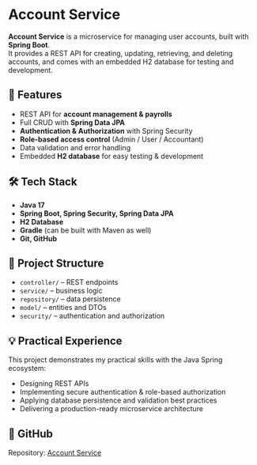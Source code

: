 # Account Service

**Account Service** is a microservice for managing user accounts, built with **Spring Boot**.  
It provides a REST API for creating, updating, retrieving, and deleting accounts, and comes with an embedded H2 database for testing and development.

## 🚀 Features
- REST API for **account management & payrolls**  
- Full CRUD with **Spring Data JPA**  
- **Authentication & Authorization** with Spring Security  
- **Role-based access control** (Admin / User / Accountant)  
- Data validation and error handling  
- Embedded **H2 database** for easy testing & development  

## 🛠 Tech Stack
- **Java 17**  
- **Spring Boot, Spring Security, Spring Data JPA**  
- **H2 Database**  
- **Gradle** (can be built with Maven as well)  
- **Git, GitHub**  

## 📂 Project Structure
- `controller/` – REST endpoints  
- `service/` – business logic  
- `repository/` – data persistence  
- `model/` – entities and DTOs  
- `security/` – authentication and authorization  

## 💡 Practical Experience
This project demonstrates my practical skills with the Java Spring ecosystem:  
- Designing REST APIs  
- Implementing secure authentication & role-based authorization  
- Applying database persistence and validation best practices  
- Delivering a production-ready microservice architecture  

## 📎 GitHub
Repository: [Account Service](https://github.com/psv73/Account-Service)
